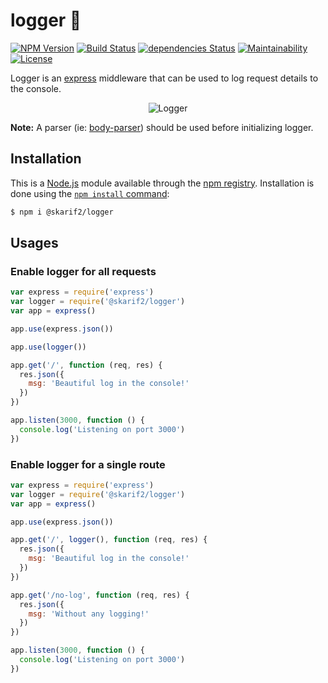 # logger 🌱

[![NPM Version](https://img.shields.io/npm/v/@skarif2/logger.svg)](https://www.npmjs.com/package/@skarif2/logger)
[![Build Status](https://travis-ci.com/skarif2/logger.svg?branch=master)](https://travis-ci.com/skarif2/logger)
[![dependencies Status](https://david-dm.org/skarif2/logger/status.svg)](https://david-dm.org/skarif2/logger)
[![Maintainability](https://api.codeclimate.com/v1/badges/2a0c31825e520752692b/maintainability)](https://codeclimate.com/github/skarif2/logger/maintainability)
[![License](https://img.shields.io/badge/license-MIT-brightgreen.svg)](https://img.shields.io/badge/license-MIT-brightgreen.svg)

Logger is an [express](http://expressjs.com) middleware that can be used to log request details to the console.

<div align='center'>
  <img src='https://user-images.githubusercontent.com/5141132/50721684-aac76a80-10ed-11e9-8785-43327e845cda.png' alt='Logger'>
</div>

**Note:** A parser (ie: [body-parser](https://www.npmjs.com/package/body-parser))  should be used before initializing logger.

## Installation

This is a [Node.js](https://nodejs.org/en/) module available through the
[npm registry](https://www.npmjs.com/). Installation is done using the
[`npm install` command](https://docs.npmjs.com/getting-started/installing-npm-packages-locally):

```sh
$ npm i @skarif2/logger
```

## Usages

### Enable logger for all requests
```javascript
var express = require('express')
var logger = require('@skarif2/logger')
var app = express()

app.use(express.json())

app.use(logger())

app.get('/', function (req, res) {
  res.json({
    msg: 'Beautiful log in the console!'
  })
})

app.listen(3000, function () {
  console.log('Listening on port 3000')
})
```

### Enable logger for a single route
```javascript
var express = require('express')
var logger = require('@skarif2/logger')
var app = express()

app.use(express.json())

app.get('/', logger(), function (req, res) {
  res.json({
    msg: 'Beautiful log in the console!'
  })
})

app.get('/no-log', function (req, res) {
  res.json({
    msg: 'Without any logging!'
  })
})

app.listen(3000, function () {
  console.log('Listening on port 3000')
})
```
